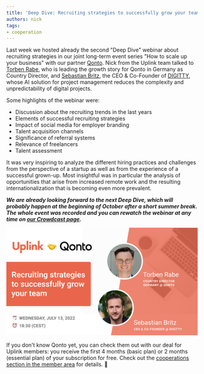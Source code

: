```yaml
---
title: 'Deep Dive: Recruiting strategies to successfully grow your team'
authors: nick
tags:
- cooperation
---
```


Last week we hosted already the second "Deep Dive" webinar about recruiting strategies in our joint long-term event series "How to scale up your business" with our partner [Qonto](https://qonto.com/de). Nick from the Uplink team talked to [Torben Rabe](https://www.linkedin.com/in/torben-rabe/), who is leading the growth story for Qonto in Germany as Country Director, and [Sebastian Britz](https://www.linkedin.com/in/sebastian-britz-336907138/), the CEO & Co-Founder of [DIGITTY](https://digitty.io/), whose AI solution for project management reduces the complexity and unpredictability of digital projects.  
  
Some highlights of the webinar were:

- Discussion about the recruiting trends in the last years
- Elements of successful recruiting strategies
- Impact of social media for employer branding
- Talent acquisition channels
- Significance of referral systems
- Relevance of freelancers
- Talent assessment

It was very inspiring to analyze the different hiring practices and challenges from the perspective of a startup as well as from the experience of a successful grown-up. Most insightful was in particular the analysis of opportunities that arise from increased remote work and the resulting internationalization that is becoming even more prevalent.

**_We are already looking forward to the next Deep Dive, which will probably happen at the beginning of October after a short summer break. The whole event was recorded and you can rewatch the webinar at any time on [our Crowdcast page](https://www.crowdcast.io/e/recruitingstrategies)._**

![](Qonto-3--16_9--1.png)

If you don't know Qonto yet, you can check them out with our deal for Uplink members: you receive the first 4 months (basic plan) or 2 months (essential plan) of your subscription for free. Check out the [cooperations section in the member area](https://my.uplink.tech/services/cooperations) for details. 🎉

